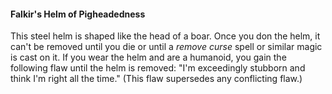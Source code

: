 #### Falkir's Helm of Pigheadedness

This steel helm is shaped like the head of a boar. Once you don the helm, it can't be removed until you die or until a *remove curse* spell or similar magic is cast on it. If you wear the helm and are a humanoid, you gain the following flaw until the helm is removed: "I'm exceedingly stubborn and think I'm right all the time." (This flaw supersedes any conflicting flaw.)